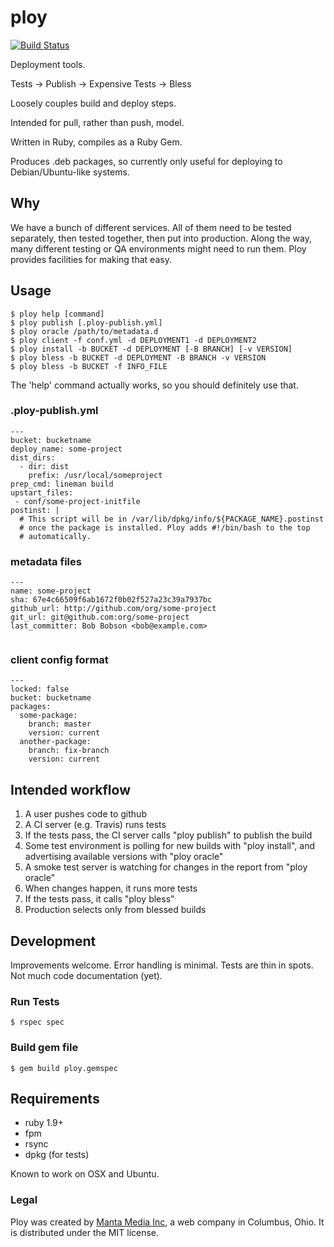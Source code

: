 # ploy

[![Build Status](https://travis-ci.org/mantacode/ploy.png?branch=master)](https://travis-ci.org/mantacode/ploy)

Deployment tools.

Tests -> Publish -> Expensive Tests -> Bless

Loosely couples build and deploy steps.

Intended for pull, rather than push, model.

Written in Ruby, compiles as a Ruby Gem.

Produces .deb packages, so currently only useful for deploying to Debian/Ubuntu-like
systems.

## Why

We have a bunch of different services. All of them need to be tested separately, then
tested together, then put into production. Along the way, many different testing or
QA environments might need to run them.  Ploy provides facilities for making that 
easy.

## Usage

```
$ ploy help [command]
$ ploy publish [.ploy-publish.yml]
$ ploy oracle /path/to/metadata.d
$ ploy client -f conf.yml -d DEPLOYMENT1 -d DEPLOYMENT2
$ ploy install -b BUCKET -d DEPLOYMENT [-B BRANCH] [-v VERSION]
$ ploy bless -b BUCKET -d DEPLOYMENT -B BRANCH -v VERSION
$ ploy bless -b BUCKET -f INFO_FILE
```

The 'help' command actually works, so you should definitely use that.

### .ploy-publish.yml

```
---
bucket: bucketname
deploy_name: some-project
dist_dirs:
  - dir: dist
    prefix: /usr/local/someproject
prep_cmd: lineman build
upstart_files:
 - conf/some-project-initfile
postinst: |
  # This script will be in /var/lib/dpkg/info/${PACKAGE_NAME}.postinst
  # once the package is installed. Ploy adds #!/bin/bash to the top
  # automatically.
```

### metadata files

```
---
name: some-project
sha: 67e4c66509f6ab1672f0b02f527a23c39a7937bc
github_url: http://github.com/org/some-project
git_url: git@github.com:org/some-project
last_committer: Bob Bobson <bob@example.com>


```

### client config format

```
---
locked: false
bucket: bucketname
packages:
  some-package:
    branch: master
    version: current
  another-package:
    branch: fix-branch
    version: current
```

## Intended workflow

 1. A user pushes code to github
 2. A CI server (e.g. Travis) runs tests
 3. If the tests pass, the CI server calls "ploy publish" to publish the build
 4. Some test environment is polling for new builds with "ploy install", and
    advertising available versions with "ploy oracle"
 5. A smoke test server is watching for changes in the report from "ploy oracle"
 6. When changes happen, it runs more tests
 7. If the tests pass, it calls "ploy bless"
 8. Production selects only from blessed builds

## Development

Improvements welcome. Error handling is minimal. Tests are thin in spots. Not
much code documentation (yet).

### Run Tests

```
$ rspec spec
```

### Build gem file

```
$ gem build ploy.gemspec
```

## Requirements

 - ruby 1.9+
 - fpm
 - rsync
 - dpkg (for tests)

Known to work on OSX and Ubuntu.

### Legal

Ploy was created by [Manta Media Inc](http://www.manta.com/), a web company in 
Columbus, Ohio. It is distributed under the MIT license.

